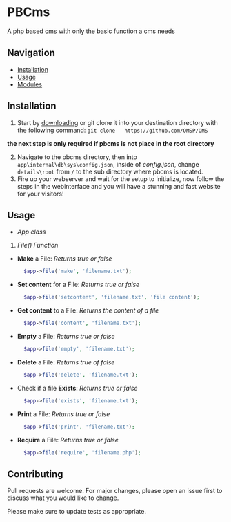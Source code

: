 # PBCms
A php based cms with only the basic function a cms needs

## Navigation
- [Installation](#Installation)
- [Usage](#Usage)
- [Modules](#Modules)

## Installation

1. Start by [downloading](https://github.com/kearfy/pbcms/archive/master.zip) or git clone it into
 your destination directory with the following command: ```git clone   https://github.com/OMSP/OMS```

  **the next step is only required if pbcms is not place in the root directory**

2. Navigate to the pbcms directory, then into ```app\internal\db\sys\config.json```, inside of _config.json_,
 change ```details\root``` from ```/``` to the sub directory where pbcms is located.
3. Fire up your webserver and wait for the setup to initialize, now follow the steps in the webinterface
 and you will have a stunning and fast website for your visitors!


## Usage

* _App class_
 1. _File() Function_
  - __Make__ a File:
    _Returns true or false_
    ```php
      $app->file('make', 'filename.txt');
    ```
  - __Set content__ for a File:
    _Returns true or false_
    ```php
      $app->file('setcontent', 'filename.txt', 'file content');
    ```
  - __Get content__ to a File:
    _Returns the content of a file_
    ```php
      $app->file('content', 'filename.txt');
    ```
  - __Empty__ a File:
    _Returns true or false_
    ```php
      $app->file('empty', 'filename.txt');
    ```
  - __Delete__ a File:
    _Returns true of false_
    ```php
      $app->file('delete', 'filename.txt');
    ```
  - Check if a file __Exists__:
    _Returns true or false_
    ```php
      $app->file('exists', 'filename.txt');
    ```
  - __Print__ a File:
    _Returns true or false_
    ```php
      $app->file('print', 'filename.txt');
    ```
  - __Require__ a File:
    _Returns true or false_
    ```php
      $app->file('require', 'filename.php');
    ```

## Contributing
Pull requests are welcome. For major changes, please open an issue first to discuss what you would like to change.

Please make sure to update tests as appropriate.
